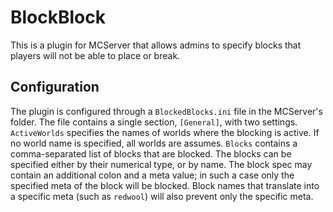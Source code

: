 # BlockBlock

This is a plugin for MCServer that allows admins to specify blocks that players will not be able to place or break.

## Configuration

The plugin is configured through a `BlockedBlocks.ini` file in the MCServer's folder. The file contains a single section, `[General]`, with two settings. `ActiveWorlds` specifies the names of worlds where the blocking is active. If no world name is specified, all worlds are assumes. `Blocks` contains a comma-separated list of blocks that are blocked.
The blocks can be specified either by their numerical type, or by name. The block spec may contain an additional colon and a meta value; in such a case only the specified meta of the block will be blocked. Block names that translate into a specific meta (such as `redwool`) will also prevent only the specific meta.
